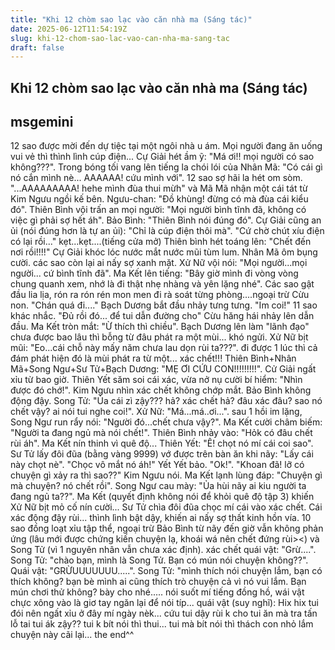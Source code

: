 ```yaml
---
title: "Khi 12 chòm sao lạc vào căn nhà ma (Sáng tác)"
date: 2025-06-12T11:54:19Z
slug: khi-12-chom-sao-lac-vao-can-nha-ma-sang-tac
draft: false
---
```


## Khi 12 chòm sao lạc vào căn nhà ma (Sáng tác)

## msgemini

12 sao được mời đến dự tiệc tại một ngôi nhà u ám. Mọi người đang ăn uống vui vẻ thì thình lình cúp điện...
Cự Giải hét ầm ỹ: "Má ơi!! mọi người có sao không???". Trong bóng tối vang lên tiếng la chói lói của Nhân Mã: "Có cái gì nó cắn mình nè... AAAAAA! cứu mình với". 
12 sao sợ hãi la hét om sòm. 
"...AAAAAAAAA! hehe mình đùa thui mừh" và Mã Mã nhận một cái tát từ Kim Ngưu ngồi kế bên. 
Ngưu-chan: "Đồ khùng! đừng có mà đùa cái kiểu đó". 
Thiên Bình vội trấn an mọi người: "Mọi người bình tĩnh đã, không có việc gì phải sợ hết áh". 
Bảo Bình: "Thiên Bình nói đúng đó". 
Cự Giải cũng an ủi (nói đúng hơn là tự an ủi): "Chỉ là cúp điện thôi mà". "Cứ chờ chút xíu điện có lại rồi..." 
kẹt...kẹt....(tiếng cửa mở) 
Thiên bình hét toáng lên: "Chết đến nơi rồi!!!!"
 Cự Giải khóc lóc nước mắt nước mũi tùm lum. Nhân Mã ôm bụng cười. các sao còn lại ai nấy sợ xanh mặt. 
Xử Nữ vội nói: "Mọi người...mọi người... cứ bình tĩnh đã". Ma Kết lên tiếng: "Bây giờ mình đi vòng vòng chung quanh xem, nhớ là đi thật nhẹ nhàng và yên lặng nhé". 
Các sao gật đầu lia lịa, rón ra rón rén mon men đi rà soát từng phòng....ngoại trừ Cừu non. 
"Chán quá đi...." Bạch Dương bắt đầu nhảy tưng tưng.
"Im coi!" 11 sao khác nhắc. 
"Đủ rồi đó... để tui dẫn đường cho" Cừu hăng hái nhảy lên dẫn đầu. 
Ma Kết tròn mắt: "Ừ thích thì chiều".
 Bạch Dương lên làm "lãnh đạo" chưa được bao lâu thì bỗng từ đâu phát ra một mùi... khó ngửi. 
Xử Nữ bịt mũi: "Eo...cái chỗ này mấy năm chưa lau dọn rùi ta???". 
đi được 1 lúc thì cả đám phát hiện đó là mùi phát ra từ một... xác chết!!! 
Thiên Bình+Nhân Mã+Song Ngư+Sư Tử+Bạch Dương: "MẸ ƠI CỨU CON!!!!!!!!!". 
Cử Giải ngất xỉu từ bao giờ. 
Thiên Yết săm soi cái xác, vừa nở nụ cười bí hiểm: "Nhìn được đó chớ!". 
Kim Ngưu nhìn xác chết không chớp mắt. Bảo Bình không động đậy. 
Song Tử: "Ủa cái zì zậy??? hả? xác chết hả? đâu xác đâu? sao nó chết vậy? ai nói tui nghe coi!". 
Xử Nữ: "Má...má..ơi...". 
sau 1 hồi im lặng, Song Ngư run rẩy nói: "Người đó...chết chưa vậy?". 
Ma Kết cười châm biếm: "Người ta đang ngủ mà nói chết!". 
Thiên Bình nhảy vào: "Hỏk có đâu chết rùi áh".
 Ma Kết nín thinh vì quê độ... 
Thiên Yết: "Ê! chọt nó mí cái coi sao". 
Sư Tử lấy đôi đũa (bằng vàng 9999) vớ được trên bàn ăn khi nãy: "Lấy cái này chọt nè". 
"Chọc vô mắt nó áh!" Yết Yết bảo. 
"Ok!". 
"Khoan đã! lỡ có chuyện gì xảy ra thì sao??" Kim Ngưu nói. 
Ma Kết lạnh lùng đáp: "Chuyện gì mà chuyện? nó chết rồi".
Song Ngư cau mày: "Ủa hùi nãy ai kiu người ta đang ngủ ta??".
Ma Kết (quyết định không nói để khỏi quê độ tập 3) khiến Xử Nữ bịt mỏ cố nín cười...
Sư Tử chìa đôi đũa chọc mí cái vào xác chết. Cái xác động đậy rùi... thình lình bật dậy, khiến ai nấy sợ thất kinh hồn vía. 10 sao đồng loạt xỉu tập thể, ngoại trừ Bảo Bình từ nãy đến giờ vẫn không phản ứng (lâu mới được chứng kiến chuyện lạ, khoái wá nên chết đứng rùi><) và Song Tử (vì 1 nguyên nhân vẫn chưa xác định).
xác chết quái vật: "Grừ....".
Song Tử: "chào bạn, mình là Song Tử. Bạn có mún nói chuyện không??".
Quái vật: "GRỪUUUUUUU.....".
Song Tử: "mình thích nói chuyện lắm, bạn có thích không? bạn bè mình ai cũng thích trò chuyện cả vì nó vui lắm. Bạn mún chơi thử không? bày cho nhé..... nói suốt mí tiếng đồng hồ, wái vật chực xông vào là giơ tay ngăn lại để nói típ...
quái vật (suy nghĩ): Hix hix tui đói nên ngất xỉu ở đây mí ngày nèk... cứu tui dậy rùi k cho tui ăn mà tra tấn lỗ tai tui ák zậy?? tui k bít nói thì thui... tui mà bít nói thì thách con nhỏ lắm chuyện này cãi lại...
the end^^
